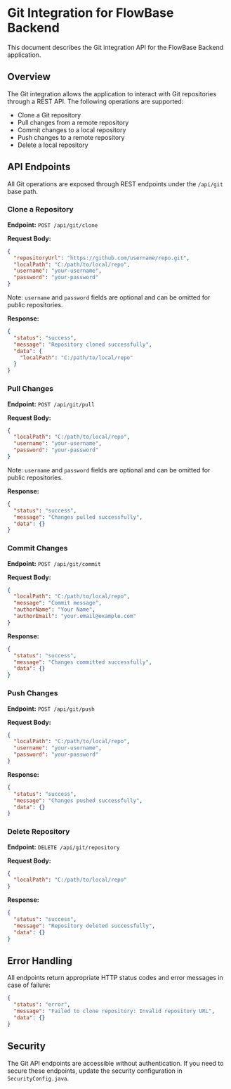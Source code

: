 # Git Integration for FlowBase Backend

This document describes the Git integration API for the FlowBase Backend application.

## Overview

The Git integration allows the application to interact with Git repositories through a REST API. The following operations are supported:

- Clone a Git repository
- Pull changes from a remote repository
- Commit changes to a local repository
- Push changes to a remote repository
- Delete a local repository

## API Endpoints

All Git operations are exposed through REST endpoints under the `/api/git` base path.

### Clone a Repository

**Endpoint:** `POST /api/git/clone`

**Request Body:**
```json
{
  "repositoryUrl": "https://github.com/username/repo.git",
  "localPath": "C:/path/to/local/repo",
  "username": "your-username",
  "password": "your-password"
}
```

Note: `username` and `password` fields are optional and can be omitted for public repositories.

**Response:**
```json
{
  "status": "success",
  "message": "Repository cloned successfully",
  "data": {
    "localPath": "C:/path/to/local/repo"
  }
}
```

### Pull Changes

**Endpoint:** `POST /api/git/pull`

**Request Body:**
```json
{
  "localPath": "C:/path/to/local/repo",
  "username": "your-username",
  "password": "your-password"
}
```

Note: `username` and `password` fields are optional and can be omitted for public repositories.

**Response:**
```json
{
  "status": "success",
  "message": "Changes pulled successfully",
  "data": {}
}
```

### Commit Changes

**Endpoint:** `POST /api/git/commit`

**Request Body:**
```json
{
  "localPath": "C:/path/to/local/repo",
  "message": "Commit message",
  "authorName": "Your Name",
  "authorEmail": "your.email@example.com"
}
```

**Response:**
```json
{
  "status": "success",
  "message": "Changes committed successfully",
  "data": {}
}
```

### Push Changes

**Endpoint:** `POST /api/git/push`

**Request Body:**
```json
{
  "localPath": "C:/path/to/local/repo",
  "username": "your-username",
  "password": "your-password"
}
```

**Response:**
```json
{
  "status": "success",
  "message": "Changes pushed successfully",
  "data": {}
}
```

### Delete Repository

**Endpoint:** `DELETE /api/git/repository`

**Request Body:**
```json
{
  "localPath": "C:/path/to/local/repo"
}
```

**Response:**
```json
{
  "status": "success",
  "message": "Repository deleted successfully",
  "data": {}
}
```

## Error Handling

All endpoints return appropriate HTTP status codes and error messages in case of failure:

```json
{
  "status": "error",
  "message": "Failed to clone repository: Invalid repository URL",
  "data": {}
}
```

## Security

The Git API endpoints are accessible without authentication. If you need to secure these endpoints, update the security configuration in `SecurityConfig.java`.